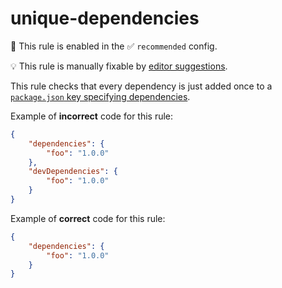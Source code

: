# unique-dependencies

💼 This rule is enabled in the ✅ `recommended` config.

💡 This rule is manually fixable by [editor suggestions](https://eslint.org/docs/latest/use/core-concepts#rule-suggestions).

<!-- end auto-generated rule header -->

This rule checks that every dependency is just added once to a [`package.json` key specifying dependencies](https://github.com/JoshuaKGoldberg/eslint-plugin-package-json/blob/main/src/rules/unique-dependencies.ts#L8-L16).

Example of **incorrect** code for this rule:

```json
{
	"dependencies": {
		"foo": "1.0.0"
	},
	"devDependencies": {
		"foo": "1.0.0"
	}
}
```

Example of **correct** code for this rule:

```json
{
	"dependencies": {
		"foo": "1.0.0"
	}
}
```
